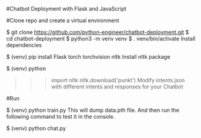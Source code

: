 #Chatbot Deployment with Flask and JavaScript

#Clone repo and create a virtual environment

$ git clone https://github.com/python-engineer/chatbot-deployment.git
$ cd chatbot-deployment
$ python3 -m venv venv
$ . venv/bin/activate
Install dependencies

$ (venv) pip install Flask torch torchvision nltk
Install nltk package

$ (venv) python
>>> import nltk
>>> nltk.download('punkt')
Modify intents.json with different intents and responses for your Chatbot

#Run

$ (venv) python train.py
This will dump data.pth file. And then run the following command to test it in the console.

$ (venv) python chat.py
